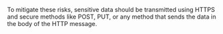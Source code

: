 To mitigate these risks, sensitive data should be transmitted using HTTPS and secure methods like POST, PUT, or any method that sends the data in the body of the HTTP message. 